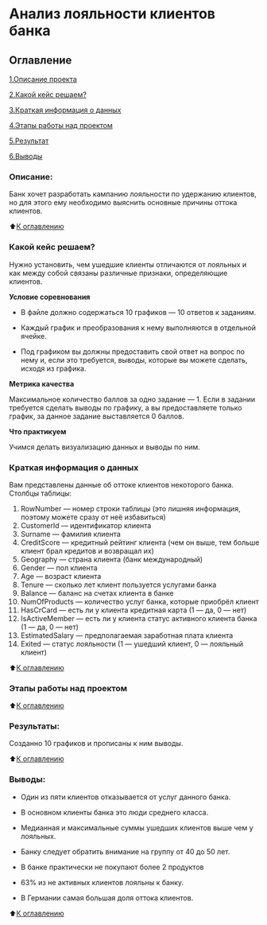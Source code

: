 # Анализ лояльности клиентов банка

## Оглавление

[1.Описание проекта]()

[2.Какой кейс решаем?]()

[3.Краткая информация о данных]()

[4.Этапы работы над проектом]()

[5.Результат]()

[6.Выводы]()

### Описание:

Банк хочет разработать кампанию лояльности по удержанию клиентов, но для этого ему необходимо выяснить основные причины оттока клиентов. 

:arrow_up:[К оглавлению]()

### Какой кейс решаем?

Нужно установить, чем ушедшие клиенты отличаются от лояльных и как между собой связаны различные признаки, определяющие клиентов.

**Условие соревнования**

- В файле должно содержаться 10 графиков — 10 ответов к заданиям.

- Каждый график и преобразования к нему выполняются в отдельной ячейке.

- Под графиком вы должны предоставить свой ответ на вопрос по нему и, если это требуется, выводы, которые вы можете сделать, исходя из графика.

**Метрика качества**

Максимальное количество баллов за одно задание — 1. Если в задании требуется сделать выводы по графику, а вы предоставляете только график, за данное задание выставляется 0 баллов.

**Что практикуем**

Учимся делать визуализацию данных и выводы по ним.

### Краткая информация о данных
Вам представлены данные об оттоке клиентов некоторого банка.
Столбцы таблицы:

1. RowNumber — номер строки таблицы (это лишняя информация, поэтому можете сразу от неё избавиться)
2. CustomerId — идентификатор клиента
3. Surname — фамилия клиента
4. CreditScore — кредитный рейтинг клиента (чем он выше, тем больше клиент брал кредитов и возвращал их)
5. Geography — страна клиента (банк международный)
6. Gender — пол клиента
7. Age — возраст клиента
8. Tenure — сколько лет клиент пользуется услугами банка
9. Balance — баланс на счетах клиента в банке
10. NumOfProducts — количество услуг банка, которые приобрёл клиент
11. HasCrCard — есть ли у клиента кредитная карта (1 — да, 0 — нет)
12. IsActiveMember — есть ли у клиента статус активного клиента банка (1 — да, 0 — нет)
13. EstimatedSalary — предполагаемая заработная плата клиента
14. Exited — статус лояльности (1 — ушедший клиент, 0 — лояльный клиент)

:arrow_up:[К оглавлению]()

### Этапы работы над проектом

:arrow_up:[К оглавлению]()

### Результаты:

Созданно 10 графиков и прописаны к ним выводы. 

:arrow_up:[К оглавлению]()

### Выводы:

- Один из пяти клиентов отказывается от услуг данного банка.

- В основном клиенты банка это люди среднего класса. 

- Медианная и максимальные суммы ушедших клиентов выше чем у лояльных.

- Банку следует обратить внимание на группу от 40 до 50 лет.

- В банке практически не покупают более 2 продуктов

- 63% из не активных клиентов лояльны к банку.

- В Германии самая большая доля оттока клиентов.

:arrow_up:[К оглавлению]()
